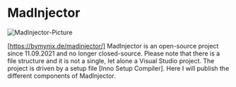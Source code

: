 # MadInjector
![MadInjector-Picture](https://bymynix.de/madinjector/assets/images/madinjector-picture-412x242.png)
 
[https://bymynix.de/madinjector/]
MadInjector is an open-source project since 11.09.2021 and no longer closed-source. Please note that there is a file structure and it is not a single, let alone a Visual Studio project. The project is driven by a setup file [Inno Setup Compiler]. Here I will publish the different components of MadInjector.
